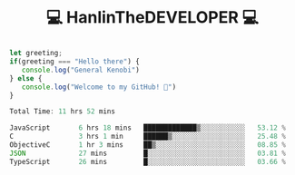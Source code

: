 # <p align="center"> 💻 HanlinTheDEVELOPER 💻 </p>
 ```js
let greeting;
 if(greeting === "Hello there") {
    console.log("General Kenobi")
} else { 
    console.log("Welcome to my GitHub! 👋")
}
```



<!--START_SECTION:waka-->

```js
Total Time: 11 hrs 52 mins

JavaScript       6 hrs 18 mins   █████████████▒░░░░░░░░░░░   53.12 %
C                3 hrs 1 min     ██████▒░░░░░░░░░░░░░░░░░░   25.48 %
ObjectiveC       1 hr 3 mins     ██▒░░░░░░░░░░░░░░░░░░░░░░   08.85 %
JSON             27 mins         █░░░░░░░░░░░░░░░░░░░░░░░░   03.81 %
TypeScript       26 mins         █░░░░░░░░░░░░░░░░░░░░░░░░   03.66 %
```

<!--END_SECTION:waka-->


